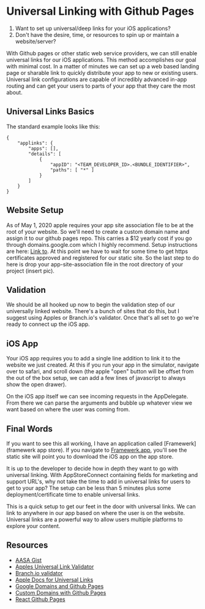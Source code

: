 # Universal Linking with Github Pages

1. Want to set up universal/deep links for your iOS applications?
2. Don't have the desire, time, or resources to spin up or maintain a website/server?

With Github pages or other static web service providers, we can still enable universal links for our iOS applications.  This method accomplishes our goal with minimal cost.  In a matter of minutes we can set up a web based landing page or sharable link to quickly distribute your app to new or existing users.  Universal link configurations are capable of incredibly advanced in-app routing and can get your users to parts of your app that they care the most about.

## Universal Links Basics

The standard example looks like this:
```
{
    "applinks": {
        "apps": [],
        "details": [
            {
                "appID": "<TEAM_DEVELOPER_ID>.<BUNDLE_IDENTIFIER>",
                "paths": [ "*" ]
            }
        ]
    }
}
```

## Website Setup

As of May 1, 2020 apple requires your app site association file to be at the root of your website. So we'll need to create a custom domain name and assign it to our github pages repo.  This carries a $12 yearly cost if you go through domains.google.com which I highly recommend.  Setup instructions are here: [Link to](instructions).  At this point we have to wait for some time to get https certificates approved and registered for our static site. So the last step to do here is drop your app-site-association file in the root directory of your project (insert pic).

## Validation

We should be all hooked up now to begin the validation step of our universally linked website.  There's a bunch of sites that do this, but I suggest using Apples or Branch.io's validator.  Once that's all set to go we're ready to connect up the iOS app.

## iOS App

Your iOS app requires you to add a single line addition to link it to the website we just created.  At this if you run your app in the simulator, navigate over to safari, and scroll down (the apple "open" button will be offset from the out of the box setup, we can add a few lines of javascript to always show the open drawer).

On the iOS app itself we can see incoming requests in the AppDelegate.  From there we can parse the arguments and bubble up whatever view we want based on where the user was coming from.

## Final Words

If you want to see this all working, I have an application called [Framewerk](framewerk app store).  If you navigate to [Framewerk.app](framewerk.app), you'll see the static site will point you to download the iOS app on the app store.

It is up to the developer to decide how in depth they want to go with universal linking.  With AppStoreConnect containing fields for marketing and support URL's, why not take the time to add in universal links for users to get to your app? The setup can be less than 5 minutes plus some deployment/certificate time to enable universal links.  

This is a quick setup to get our feet in the door with universal links.  We can link to anywhere in our app based on where the user is on the website.  Universal links are a powerful way to allow users multiple platforms to explore your content.

## Resources
- [AASA Gist](https://gist.github.com/anhar/6d50c023f442fb2437e1)
- [Apples Universal Link Validator](https://search.developer.apple.com/appsearch-validation-tool)
- [Branch.io validator](https://branch.io/resources/aasa-validator/)
- [Apple Docs for Universal Links](https://developer.apple.com/documentation/uikit/inter-process_communication/allowing_apps_and_websites_to_link_to_your_content/enabling_universal_links)
- [Google Domains and Github Pages](https://dev.to/trentyang/how-to-setup-google-domain-for-github-pages-1p58)
- [Custom Domains with Github Pages](https://help.github.com/en/github/working-with-github-pages/configuring-a-custom-domain-for-your-github-pages-site)
- [React Github Pages](https://github.com/gitname/react-gh-pages)